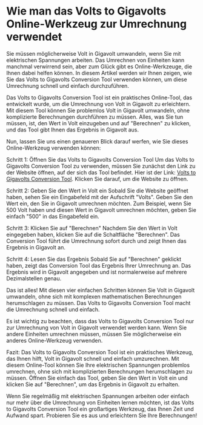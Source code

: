 Wie man das Volts to Gigavolts Online-Werkzeug zur Umrechnung verwendet
=======================================================================

Sie müssen möglicherweise Volt in Gigavolt umwandeln, wenn Sie mit elektrischen Spannungen arbeiten. Das Umrechnen von Einheiten kann manchmal verwirrend sein, aber zum Glück gibt es Online-Werkzeuge, die Ihnen dabei helfen können. In diesem Artikel werden wir Ihnen zeigen, wie Sie das Volts to Gigavolts Conversion Tool verwenden können, um diese Umrechnung schnell und einfach durchzuführen.

Das Volts to Gigavolts Conversion Tool ist ein praktisches Online-Tool, das entwickelt wurde, um die Umrechnung von Volt in Gigavolt zu erleichtern. Mit diesem Tool können Sie problemlos Volt in Gigavolt umwandeln, ohne komplizierte Berechnungen durchführen zu müssen. Alles, was Sie tun müssen, ist, den Wert in Volt einzugeben und auf "Berechnen" zu klicken, und das Tool gibt Ihnen das Ergebnis in Gigavolt aus.

Nun, lassen Sie uns einen genaueren Blick darauf werfen, wie Sie dieses Online-Werkzeug verwenden können:

Schritt 1: Öffnen Sie das Volts to Gigavolts Conversion Tool Um das Volts to Gigavolts Conversion Tool zu verwenden, müssen Sie zunächst den Link zu der Website öffnen, auf der sich das Tool befindet. Hier ist der Link: [Volts to Gigavolts Conversion Tool](https://www.onlinecalculatorsfree.com/de/convert/volts-to-gigavolts.html). Klicken Sie darauf, um die Website zu öffnen.

Schritt 2: Geben Sie den Wert in Volt ein Sobald Sie die Website geöffnet haben, sehen Sie ein Eingabefeld mit der Aufschrift "Volts". Geben Sie den Wert ein, den Sie in Gigavolt umrechnen möchten. Zum Beispiel, wenn Sie 500 Volt haben und diesen Wert in Gigavolt umrechnen möchten, geben Sie einfach "500" in das Eingabefeld ein.

Schritt 3: Klicken Sie auf "Berechnen" Nachdem Sie den Wert in Volt eingegeben haben, klicken Sie auf die Schaltfläche "Berechnen". Das Conversion Tool führt die Umrechnung sofort durch und zeigt Ihnen das Ergebnis in Gigavolt an.

Schritt 4: Lesen Sie das Ergebnis Sobald Sie auf "Berechnen" geklickt haben, zeigt das Conversion Tool das Ergebnis Ihrer Umrechnung an. Das Ergebnis wird in Gigavolt angegeben und ist normalerweise auf mehrere Dezimalstellen genau.

Das ist alles! Mit diesen vier einfachen Schritten können Sie Volt in Gigavolt umwandeln, ohne sich mit komplexen mathematischen Berechnungen herumschlagen zu müssen. Das Volts to Gigavolts Conversion Tool macht die Umrechnung schnell und einfach.

Es ist wichtig zu beachten, dass das Volts to Gigavolts Conversion Tool nur zur Umrechnung von Volt in Gigavolt verwendet werden kann. Wenn Sie andere Einheiten umrechnen müssen, müssen Sie möglicherweise ein anderes Online-Werkzeug verwenden.

Fazit: Das Volts to Gigavolts Conversion Tool ist ein praktisches Werkzeug, das Ihnen hilft, Volt in Gigavolt schnell und einfach umzurechnen. Mit diesem Online-Tool können Sie Ihre elektrischen Spannungen problemlos umrechnen, ohne sich mit komplizierten Berechnungen herumschlagen zu müssen. Öffnen Sie einfach das Tool, geben Sie den Wert in Volt ein und klicken Sie auf "Berechnen", um das Ergebnis in Gigavolt zu erhalten.

Wenn Sie regelmäßig mit elektrischen Spannungen arbeiten oder einfach nur mehr über die Umrechnung von Einheiten lernen möchten, ist das Volts to Gigavolts Conversion Tool ein großartiges Werkzeug, das Ihnen Zeit und Aufwand spart. Probieren Sie es aus und erleichtern Sie Ihre Berechnungen!
